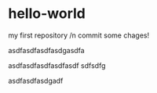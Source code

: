 # hello-world
my first repository /n
commit some chages!


asdfasdfasdfasdgasdfa

asdfasdfasdfasdfasdf
sdfsdfg


asdfasdfasdgadf